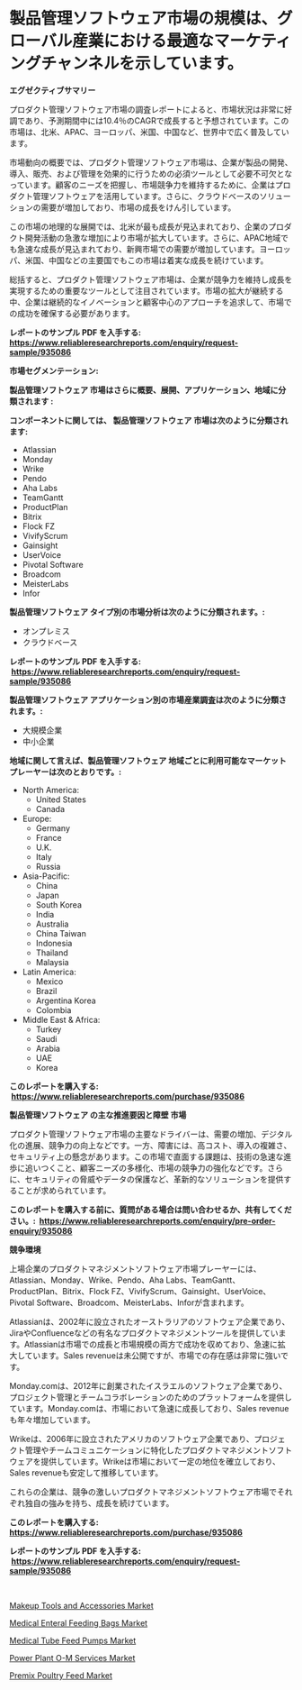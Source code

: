 <p><h1>製品管理ソフトウェア市場の規模は、グローバル産業における最適なマーケティングチャンネルを示しています。</h1></p><p><strong>エグゼクティブサマリー</strong></p>
<p><p>プロダクト管理ソフトウェア市場の調査レポートによると、市場状況は非常に好調であり、予測期間中には10.4％のCAGRで成長すると予想されています。この市場は、北米、APAC、ヨーロッパ、米国、中国など、世界中で広く普及しています。</p><p>市場動向の概要では、プロダクト管理ソフトウェア市場は、企業が製品の開発、導入、販売、および管理を効果的に行うための必須ツールとして必要不可欠となっています。顧客のニーズを把握し、市場競争力を維持するために、企業はプロダクト管理ソフトウェアを活用しています。さらに、クラウドベースのソリューションの需要が増加しており、市場の成長をけん引しています。</p><p>この市場の地理的な展開では、北米が最も成長が見込まれており、企業のプロダクト開発活動の急激な増加により市場が拡大しています。さらに、APAC地域でも急速な成長が見込まれており、新興市場での需要が増加しています。ヨーロッパ、米国、中国などの主要国でもこの市場は着実な成長を続けています。</p><p>総括すると、プロダクト管理ソフトウェア市場は、企業が競争力を維持し成長を実現するための重要なツールとして注目されています。市場の拡大が継続する中、企業は継続的なイノベーションと顧客中心のアプローチを追求して、市場での成功を確保する必要があります。</p></p>
<p><strong>レポートのサンプル PDF を入手する: <a href="https://www.reliableresearchreports.com/enquiry/request-sample/935086">https://www.reliableresearchreports.com/enquiry/request-sample/935086</a></strong></p>
<p><strong>市場セグメンテーション:</strong></p>
<p><strong> 製品管理ソフトウェア 市場はさらに概要、展開、アプリケーション、地域に分類されます :</strong></p>
<p><strong>コンポーネントに関しては、 製品管理ソフトウェア 市場は次のように分類されます: &nbsp;</strong></p>
<p><ul><li>Atlassian</li><li>Monday</li><li>Wrike</li><li>Pendo</li><li>Aha Labs</li><li>TeamGantt</li><li>ProductPlan</li><li>Bitrix</li><li>Flock FZ</li><li>VivifyScrum</li><li>Gainsight</li><li>UserVoice</li><li>Pivotal Software</li><li>Broadcom</li><li>MeisterLabs</li><li>Infor</li></ul></p>
<p><strong> 製品管理ソフトウェア タイプ別の市場分析は次のように分類されます。:</strong></p>
<p><ul><li>オンプレミス</li><li>クラウドベース</li></ul></p>
<p><strong>レポートのサンプル PDF を入手する: &nbsp;<a href="https://www.reliableresearchreports.com/enquiry/request-sample/935086">https://www.reliableresearchreports.com/enquiry/request-sample/935086</a></strong></p>
<p><strong> 製品管理ソフトウェア アプリケーション別の市場産業調査は次のように分類されます。:</strong></p>
<p><ul><li>大規模企業</li><li>中小企業</li></ul></p>
<p><strong>地域に関して言えば、製品管理ソフトウェア 地域ごとに利用可能なマーケットプレーヤーは次のとおりです。:</strong></p>
<p><ul>
    <li>
        North America:
        <ul>
            <li>United States</li>
            <li>Canada</li>
        </ul>
    </li>
    <li>
        Europe:
        <ul>
            <li>Germany</li>
            <li>France</li>
            <li>U.K.</li>
            <li>Italy</li>
            <li>Russia</li>
        </ul>
    </li>
    <li>
        Asia-Pacific:
        <ul>
            <li>China</li>
            <li>Japan</li>
            <li>South Korea</li>
            <li>India</li>
            <li>Australia</li>
            <li>China Taiwan</li>
            <li>Indonesia</li>
            <li>Thailand</li>
            <li>Malaysia</li>
        </ul>
    </li>
    <li>
        Latin America:
        <ul>
            <li>Mexico</li>
            <li>Brazil</li>
            <li>Argentina Korea</li>
            <li>Colombia</li>
        </ul>
    </li>
    <li>
        Middle East & Africa:
        <ul>
            <li>Turkey</li>
            <li>Saudi</li>
            <li>Arabia</li>
            <li>UAE</li>
            <li>Korea</li>
        </ul>
    </li>
    </ul></p>
<p><strong>このレポートを購入する: &nbsp;<a href="https://www.reliableresearchreports.com/purchase/935086">https://www.reliableresearchreports.com/purchase/935086</a></strong></p>
<p><strong>製品管理ソフトウェア の主な推進要因と障壁 市場</strong></p>
<p><p>プロダクト管理ソフトウェア市場の主要なドライバーは、需要の増加、デジタル化の進展、競争力の向上などです。一方、障害には、高コスト、導入の複雑さ、セキュリティ上の懸念があります。この市場で直面する課題は、技術の急速な進歩に追いつくこと、顧客ニーズの多様化、市場の競争力の強化などです。さらに、セキュリティの脅威やデータの保護など、革新的なソリューションを提供することが求められています。</p></p>
<p><strong>このレポートを購入する前に、質問がある場合は問い合わせるか、共有してください。:&nbsp; <a href="https://www.reliableresearchreports.com/enquiry/pre-order-enquiry/935086">https://www.reliableresearchreports.com/enquiry/pre-order-enquiry/935086</a></strong></p>
<p><strong>競争環境</strong></p>
<p><p>上場企業のプロダクトマネジメントソフトウェア市場プレーヤーには、Atlassian、Monday、Wrike、Pendo、Aha Labs、TeamGantt、ProductPlan、Bitrix、Flock FZ、VivifyScrum、Gainsight、UserVoice、Pivotal Software、Broadcom、MeisterLabs、Inforが含まれます。</p><p>Atlassianは、2002年に設立されたオーストラリアのソフトウェア企業であり、JiraやConfluenceなどの有名なプロダクトマネジメントツールを提供しています。Atlassianは市場での成長と市場規模の両方で成功を収めており、急速に拡大しています。Sales revenueは未公開ですが、市場での存在感は非常に強いです。</p><p>Monday.comは、2012年に創業されたイスラエルのソフトウェア企業であり、プロジェクト管理とチームコラボレーションのためのプラットフォームを提供しています。Monday.comは、市場において急速に成長しており、Sales revenueも年々増加しています。</p><p>Wrikeは、2006年に設立されたアメリカのソフトウェア企業であり、プロジェクト管理やチームコミュニケーションに特化したプロダクトマネジメントソフトウェアを提供しています。Wrikeは市場において一定の地位を確立しており、Sales revenueも安定して推移しています。</p><p>これらの企業は、競争の激しいプロダクトマネジメントソフトウェア市場でそれぞれ独自の強みを持ち、成長を続けています。</p></p>
<p><strong>このレポートを購入する: &nbsp; <a href="https://www.reliableresearchreports.com/purchase/935086">https://www.reliableresearchreports.com/purchase/935086</a></strong></p>
<p><strong>レポートのサンプル PDF を入手する: &nbsp;<a href="https://www.reliableresearchreports.com/enquiry/request-sample/935086">https://www.reliableresearchreports.com/enquiry/request-sample/935086</a></strong><strong></strong></p>
<p>&nbsp;</p>
<p><p><a href="https://view.publitas.com/reportprime-1/makeup-tools-and-accessories-market-analysis-and-market-size-global-industry-overview-market-segmentation-and-forecast-2024-to-2031/">Makeup Tools and Accessories Market</a></p><p><a href="https://butternut-bug-553.notion.site/Medical-Enteral-Feeding-Bags-Market-Size-Evaluating-its-Market-Trends-Growth-and-Projections-2024-15976654832f467b808eca31cb21ed78">Medical Enteral Feeding Bags Market</a></p><p><a href="https://mire-aunt-385.notion.site/Global-Medical-Tube-Feed-Pumps-Market-by-Types-Applications-and-Major-Players-with-Regional-Growt-74cf04133a6f4c3ca2210a71b064c142">Medical Tube Feed Pumps Market</a></p><p><a href="https://github.com/joannagoyvaerts/Market-Research-Report-List-1/blob/main/power-plant-o-m-services-market.md">Power Plant O-M Services Market</a></p><p><a href="https://view.publitas.com/reportprime-1/premix-poultry-feed-market-insights-market-players-and-forecast-till-2031/">Premix Poultry Feed Market</a></p></p>